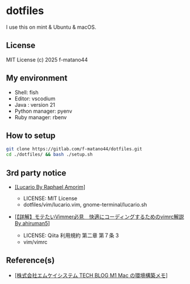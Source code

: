 # dotfiles

I use this on mint & Ubuntu & macOS.


## License

MIT License (c) 2025 f-matano44


## My environment

* Shell: fish
* Editor: vscodium
* Java : version 21
* Python manager: pyenv
* Ruby manager: rbenv


## How to setup

```sh
git clone https://gitlab.com/f-matano44/dotfiles.git
cd ./dotfiles/ && bash ./setup.sh
```


## 3rd party notice

* [\[Lucario By Raphael Amorim\]](https://github.com/raphamorim/lucario)
    * LICENSE: MIT License
    * dotfiles/vim/lucario.vim, gnome-terminal/lucario.sh

* [\[【詳解】モテたいVimmer必見　快適にコーディングするためのvimrc解説 By ahiruman5\]](https://qiita.com/ahiruman5/items/4f3c845500c172a02935)
    * LICENSE: Qiita 利用規約 第二章 第７条 3
    * vim/vimrc


## Reference(s)

* [\[株式会社エムケイシステム TECH BLOG M1 Mac の環境構築メモ\]](https://blog.mksc.jp/contents/apple-silicon/)
